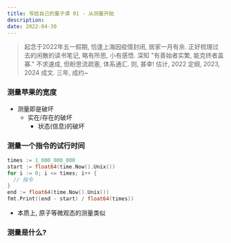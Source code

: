 ```yaml
---
title: 写给自己的量子课 01 - 从测量开始
description:
date: 2022-04-30
---
```


> 起念于2022年五一假期, 恰逢上海因疫情封闭, 居家一月有余.
> 正好梳理过去的闲散的读书笔记, 略有所思, 小有感悟.
> 深知 "有善始者实繁, 能克终者盖寡."
> 不求速成, 但盼思流疏塞, 体系通汇. 则, 甚幸!
> 估计, 2022 定纲, 2023, 2024 成文.
> 三年, 成约~

### 测量苹果的宽度

- 测量即是破坏
  - 实在/存在的破坏
    - 状态(信息)的破坏

### 测量一个指令的试行时间

```go
times := 1_000_000_000
start := float64(time.Now().Unix())
for i := 0; i <= times; i++ {
  // 指令
}
end := float64(time.Now().Unix())
fmt.Print((end - start) / float64(times))
```

- 本质上, 原子等微观态的测量类似

### 测量是什么?
